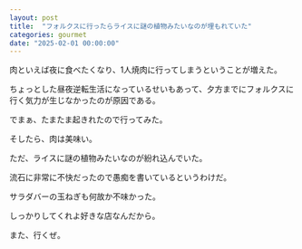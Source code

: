 ```yaml
---
layout: post
title:  "フォルクスに行ったらライスに謎の植物みたいなのが埋もれていた"
categories: gourmet
date: "2025-02-01 00:00:00"
---
```


肉といえば夜に食べたくなり、1人焼肉に行ってしまうということが増えた。

ちょっとした昼夜逆転生活になっているせいもあって、夕方までにフォルクスに行く気力が生じなかったのが原因である。

でまぁ、たまたま起きれたので行ってみた。

そしたら、肉は美味い。

ただ、ライスに謎の植物みたいなのが紛れ込んでいた。

流石に非常に不快だったので愚痴を書いているというわけだ。

サラダバーの玉ねぎも何故か不味かった。

しっかりしてくれよ好きな店なんだから。

また、行くぜ。
